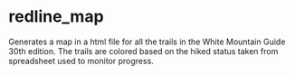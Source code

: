# redline_map
Generates a map in a html file for all the trails in the White Mountain Guide 30th edition. The trails are colored based on the hiked status taken from spreadsheet used to monitor progress.
